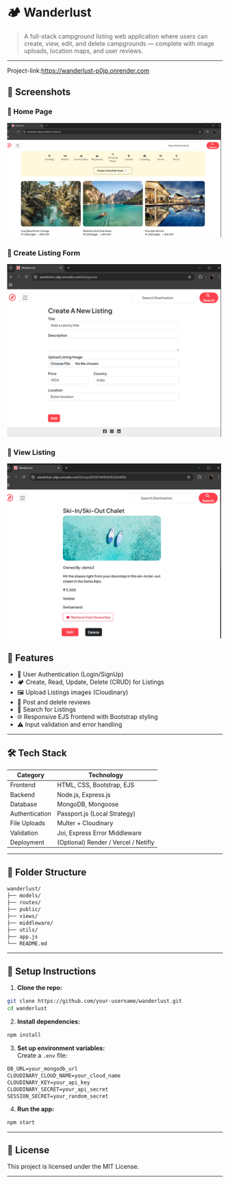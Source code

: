 # 🏕️ Wanderlust

> A full-stack campground listing web application where users can create, view, edit, and delete campgrounds — complete with image uploads, location maps, and user reviews.

---

Project-link:https://wanderlust-p0jp.onrender.com

## 📸 Screenshots

### 🔹 Home Page

<img src="./screenshots/Home.png" alt="Home Page" width="500"/>

### 🔹 Create Listing Form

<img src="./screenshots/CreateListing.png" alt="Create Form" width="500"/>

### 🔹 View Listing

<img src="./screenshots/showListing.png" alt="Map View" width="500"/>

## 🚀 Features

- 🔐 User Authentication (Login/SignUp)
- 🏕️ Create, Read, Update, Delete (CRUD) for Listings
- 🖼️ Upload Listings images (Cloudinary)
- 💬 Post and delete reviews
- 🔎 Search for Listings
- 🌐 Responsive EJS frontend with Bootstrap styling
- ⚠️ Input validation and error handling

---

## 🛠️ Tech Stack

| Category       | Technology                           |
| -------------- | ------------------------------------ |
| Frontend       | HTML, CSS, Bootstrap, EJS            |
| Backend        | Node.js, Express.js                  |
| Database       | MongoDB, Mongoose                    |
| Authentication | Passport.js (Local Strategy)         |
| File Uploads   | Multer + Cloudinary                  |
| Validation     | Joi, Express Error Middleware        |
| Deployment     | (Optional) Render / Vercel / Netifly |

---

## 📂 Folder Structure

```
wanderlust/
├── models/
├── routes/
├── public/
├── views/
├── middleware/
├── utils/
├── app.js
└── README.md
```

---

## 🧪 Setup Instructions

1. **Clone the repo:**

```bash
git clone https://github.com/your-username/wanderlust.git
cd wanderlust
```

2. **Install dependencies:**

```bash
npm install
```

3. **Set up environment variables:**  
   Create a `.env` file:

```env
DB_URL=your_mongodb_url
CLOUDINARY_CLOUD_NAME=your_cloud_name
CLOUDINARY_KEY=your_api_key
CLOUDINARY_SECRET=your_api_secret
SESSION_SECRET=your_random_secret
```

4. **Run the app:**

```bash
npm start
```

---

## 📄 License

This project is licensed under the MIT License.

---
